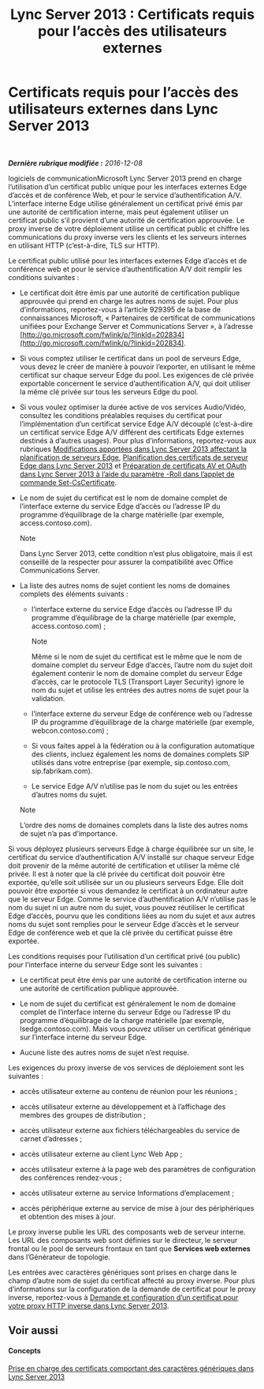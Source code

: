 ﻿---
title: 'Lync Server 2013 : Certificats requis pour l’accès des utilisateurs externes'
TOCTitle: Certificats requis pour l’accès des utilisateurs externes
ms:assetid: d45b6b10-556f-4b10-b1a7-fb0d0a64a498
ms:mtpsurl: https://technet.microsoft.com/fr-fr/library/Gg398920(v=OCS.15)
ms:contentKeyID: 49298948
ms.date: 12/10/2016
mtps_version: v=OCS.15
ms.translationtype: HT
---

# Certificats requis pour l’accès des utilisateurs externes dans Lync Server 2013

 

_**Dernière rubrique modifiée :** 2016-12-08_

logiciels de communicationMicrosoft Lync Server 2013 prend en charge l’utilisation d’un certificat public unique pour les interfaces externes Edge d’accès et de conférence Web, et pour le service d’authentification A/V. L’interface interne Edge utilise généralement un certificat privé émis par une autorité de certification interne, mais peut également utiliser un certificat public s’il provient d’une autorité de certification approuvée. Le proxy inverse de votre déploiement utilise un certificat public et chiffre les communications du proxy inverse vers les clients et les serveurs internes en utilisant HTTP (c’est-à-dire, TLS sur HTTP).

Le certificat public utilisé pour les interfaces externes Edge d’accès et de conférence web et pour le service d’authentification A/V doit remplir les conditions suivantes :

  - Le certificat doit être émis par une autorité de certification publique approuvée qui prend en charge les autres noms de sujet. Pour plus d’informations, reportez-vous à l’article 929395 de la base de connaissances Microsoft, « Partenaires de certificat de communications unifiées pour Exchange Server et Communications Server », à l’adresse [http://go.microsoft.com/fwlink/p/?linkId=202834](http://go.microsoft.com/fwlink/p/?linkid=202834).

  - Si vous comptez utiliser le certificat dans un pool de serveurs Edge, vous devez le créer de manière à pouvoir l’exporter, en utilisant le même certificat sur chaque serveur Edge du pool. Les exigences de clé privée exportable concernent le service d’authentification A/V, qui doit utiliser la même clé privée sur tous les serveurs Edge du pool.

  - Si vous voulez optimiser la durée active de vos services Audio/Vidéo, consultez les conditions préalables requises du certificat pour l’implémentation d’un certificat service Edge A/V découplé (c’est-à-dire un certificat service Edge A/V différent des certificats Edge externes destinés à d’autres usages). Pour plus d’informations, reportez-vous aux rubriques [Modifications apportées dans Lync Server 2013 affectant la planification de serveurs Edge](lync-server-2013-changes-in-lync-server-that-affect-edge-server-planning.md), [Planification des certificats de serveur Edge dans Lync Server 2013](lync-server-2013-plan-for-edge-server-certificates.md) et [Préparation de certificats AV et OAuth dans Lync Server 2013 à l’aide du paramètre -Roll dans l’applet de commande Set-CsCertificate](lync-server-2013-staging-av-and-oauth-certificates-using-roll-in-https://docs.microsoft.com/en-us/powershell/module/skype/Set-CsCertificate).

  - Le nom de sujet du certificat est le nom de domaine complet de l’interface externe du service Edge d’accès ou l’adresse IP du programme d’équilibrage de la charge matérielle (par exemple, access.contoso.com).
    
    > [!note]  
    > Dans Lync Server 2013, cette condition n’est plus obligatoire, mais il est conseillé de la respecter pour assurer la compatibilité avec Office Communications Server.

  - La liste des autres noms de sujet contient les noms de domaines complets des éléments suivants :
    
      - l’interface externe du service Edge d’accès ou l’adresse IP du programme d’équilibrage de la charge matérielle (par exemple, access.contoso.com) ;
        
        > [!note]  
        > Même si le nom de sujet du certificat est le même que le nom de domaine complet du serveur Edge d’accès, l’autre nom du sujet doit également contenir le nom de domaine complet du serveur Edge d’accès, car le protocole TLS (Transport Layer Security) ignore le nom du sujet et utilise les entrées des autres noms de sujet pour la validation.    
      - l’interface externe du serveur Edge de conférence web ou l’adresse IP du programme d’équilibrage de la charge matérielle (par exemple, webcon.contoso.com) ;
    
      - Si vous faites appel à la fédération ou à la configuration automatique des clients, incluez également les noms de domaines complets SIP utilisés dans votre entreprise (par exemple, sip.contoso.com, sip.fabrikam.com).
    
      - Le service Edge A/V n’utilise pas le nom du sujet ou les entrées d’autres noms du sujet.
    
    > [!note]  
    > L’ordre des noms de domaines complets dans la liste des autres noms de sujet n’a pas d’importance.

Si vous déployez plusieurs serveurs Edge à charge équilibrée sur un site, le certificat du service d’authentification A/V installé sur chaque serveur Edge doit provenir de la même autorité de certification et utiliser la même clé privée. Il est à noter que la clé privée du certificat doit pouvoir être exportée, qu’elle soit utilisée sur un ou plusieurs serveurs Edge. Elle doit pouvoir être exportée si vous demandez le certificat à un ordinateur autre que le serveur Edge. Comme le service d’authentification A/V n’utilise pas le nom du sujet ni un autre nom du sujet, vous pouvez réutiliser le certificat Edge d’accès, pourvu que les conditions liées au nom du sujet et aux autres noms du sujet sont remplies pour le serveur Edge d’accès et le serveur Edge de conférence web et que la clé privée du certificat puisse être exportée.

Les conditions requises pour l’utilisation d’un certificat privé (ou public) pour l’interface interne du serveur Edge sont les suivantes :

  - Le certificat peut être émis par une autorité de certification interne ou une autorité de certification publique approuvée.

  - Le nom de sujet du certificat est généralement le nom de domaine complet de l’interface interne du serveur Edge ou l’adresse IP du programme d’équilibrage de la charge matérielle (par exemple, lsedge.contoso.com). Mais vous pouvez utiliser un certificat générique sur l’interface interne du serveur Edge.

  - Aucune liste des autres noms de sujet n’est requise.

Les exigences du proxy inverse de vos services de déploiement sont les suivantes :

  - accès utilisateur externe au contenu de réunion pour les réunions ;

  - accès utilisateur externe au développement et à l’affichage des membres des groupes de distribution ;

  - accès utilisateur externe aux fichiers téléchargeables du service de carnet d’adresses ;

  - accès utilisateur externe au client Lync Web App ;

  - accès utilisateur externe à la page web des paramètres de configuration des conférences rendez-vous ;

  - accès utilisateur externe au service Informations d’emplacement ;

  - accès périphérique externe au service de mise à jour des périphériques et obtention des mises à jour.

Le proxy inverse publie les URL des composants web de serveur interne. Les URL des composants web sont définies sur le directeur, le serveur frontal ou le pool de serveurs frontaux en tant que **Services web externes** dans l’Générateur de topologie.

Les entrées avec caractères génériques sont prises en charge dans le champ d’autre nom de sujet du certificat affecté au proxy inverse. Pour plus d’informations sur la configuration de la demande de certificat pour le proxy inverse, reportez-vous à [Demande et configuration d’un certificat pour votre proxy HTTP inverse dans Lync Server 2013](lync-server-2013-request-and-configure-a-certificate-for-your-reverse-http-proxy.md).

## Voir aussi

#### Concepts

[Prise en charge des certificats comportant des caractères génériques dans Lync Server 2013](lync-server-2013-wildcard-certificate-support.md)

